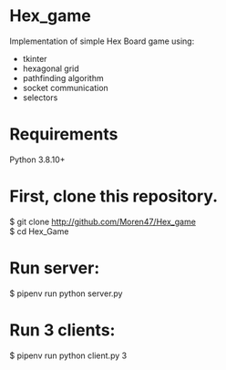 # Hex_game
Implementation of simple Hex Board game using:
 - tkinter  
 - hexagonal grid 
 - pathfinding algorithm  
 - socket communication  
 - selectors  
# Requirements
Python 3.8.10+  
# First, clone this repository.
$ git clone http://github.com/Moren47/Hex_game  
$ cd Hex_Game  
# Run server:
$ pipenv run python server.py
# Run 3 clients:
$ pipenv run python client.py 3  
